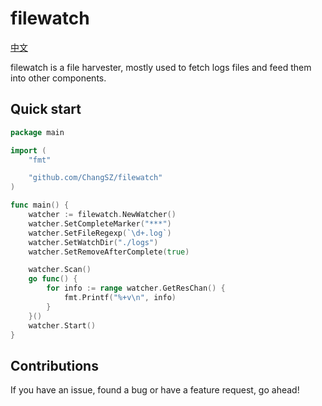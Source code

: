 # filewatch
[中文](./README_cn.md)

filewatch is a file harvester, mostly used to fetch logs files and feed them into other components.


## Quick start

```go
package main

import (
	"fmt"

	"github.com/ChangSZ/filewatch"
)

func main() {
	watcher := filewatch.NewWatcher()
	watcher.SetCompleteMarker("***")
	watcher.SetFileRegexp(`\d+.log`)
	watcher.SetWatchDir("./logs")
	watcher.SetRemoveAfterComplete(true)

	watcher.Scan()
	go func() {
		for info := range watcher.GetResChan() {
			fmt.Printf("%+v\n", info)
		}
	}()
	watcher.Start()
}

```


## Contributions

If you have an issue, found a bug or have a feature request, go ahead!